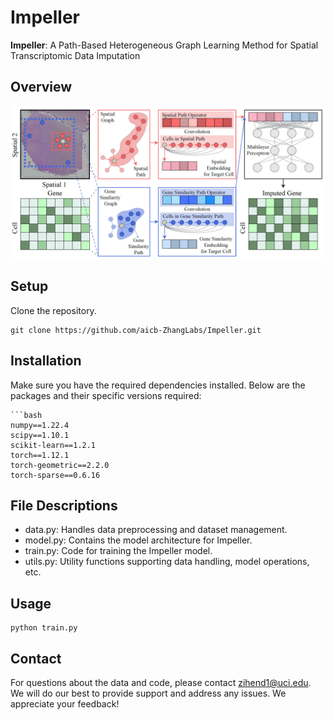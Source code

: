 # Impeller
**Impeller**: A Path-Based Heterogeneous Graph Learning Method for Spatial Transcriptomic Data Imputation

## Overview
![alt text](./Figure/Figure1_Flowchart.png)

## Setup
Clone the repository. 
```
git clone https://github.com/aicb-ZhangLabs/Impeller.git
```

## Installation
Make sure you have the required dependencies installed.
Below are the packages and their specific versions required:

```
```bash
numpy==1.22.4
scipy==1.10.1
scikit-learn==1.2.1
torch==1.12.1
torch-geometric==2.2.0
torch-sparse==0.6.16
```

## File Descriptions

* data.py: Handles data preprocessing and dataset management.
* model.py: Contains the model architecture for Impeller.
* train.py: Code for training the Impeller model.
* utils.py: Utility functions supporting data handling, model operations, etc.

## Usage

```
python train.py
```

## Contact
For questions about the data and code, please contact zihend1@uci.edu. We will do our best to provide support and address any issues. We appreciate your feedback!